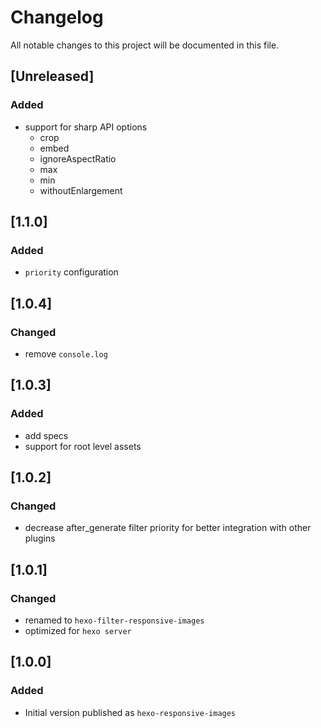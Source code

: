 # Changelog
All notable changes to this project will be documented in this file.

## [Unreleased]
### Added
- support for sharp API options
  - crop
  - embed
  - ignoreAspectRatio
  - max
  - min
  - withoutEnlargement

## [1.1.0]
### Added
- `priority` configuration

## [1.0.4]
### Changed
- remove `console.log`

## [1.0.3]
### Added
- add specs
- support for root level assets

## [1.0.2]
### Changed
- decrease after_generate filter priority for better integration with other plugins

## [1.0.1]
### Changed
- renamed to `hexo-filter-responsive-images`
- optimized for `hexo server`

## [1.0.0]
### Added
- Initial version published as `hexo-responsive-images`
